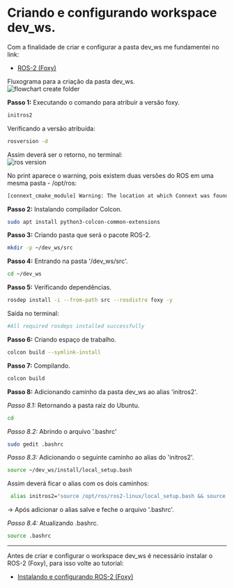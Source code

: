 # Criando e configurando workspace dev_ws.
Com a finalidade de criar e configurar a pasta dev_ws me fundamentei no link:

* [ROS-2 (Foxy)](https://lms.infnet.edu.br/moodle/pluginfile.php/770517/mod_resource/content/1/7.Comunicacao%20em%20ROS2.pdf)

Fluxograma para a criação da pasta dev_ws. <br/>
![flowchart create folder]()

**Passo 1:** Executando o comando para atribuir a versão foxy.
```bash
initros2
```

Verificando a versão atribuída:
```bash
rosversion -d
```

Assim deverá ser o retorno, no terminal: <br/>
![ros version]()

No print aparece o warning, pois existem duas versões do ROS em uma mesma pasta - /opt/ros:
```bash
[connext_cmake_module] Warning: The location at which Connext was found when the workspace was built [[/opt/rti.com/rti_connext_dds-5.3.1]] does not point to a valid directory, and the NDDSHOME environment variable has not been set. Support for Connext will not be available.
```

**Passo 2:** Instalando compilador Colcon.
```bash
sudo apt install python3-colcon-common-extensions
```

**Passo 3:** Criando pasta que será o pacote ROS-2.
```bash
mkdir -p ~/dev_ws/src
```

**Passo 4:** Entrando na pasta '/dev_ws/src'.
```bash
cd ~/dev_ws
```

**Passo 5:** Verificando dependências.
```bash
rosdep install -i --from-path src --rosdistro foxy -y
```

Saída no terminal:
```bash
#All required rosdeps installed successfully
```

**Passo 6:** Criando espaço de trabalho.
```bash
colcon build --symlink-install
```

**Passo 7:** Compilando.
```bash
colcon build
```

**Passo 8:** Adicionando caminho da pasta dev_ws ao alias 'initros2'.

*Passo 8.1:* Retornando a pasta raiz do Ubuntu.
```bash
cd
```

*Passo 8.2:* Abrindo o arquivo '.bashrc'
```bash
sudo gedit .bashrc
```

*Passo 8.3:* Adicionando o seguinte caminho ao alias do 'initros2'.
```bash
source ~/dev_ws/install/local_setup.bash
```

Assim deverá ficar o alias com os dois caminhos:
```bash
 alias initros2="source /opt/ros/ros2-linux/local_setup.bash && source ~/dev_ws/install/local_setup.bash"
```

-> Após adicionar o alias salve e feche o arquivo '.bashrc'.

*Passo 8.4:* Atualizando .bashrc.
```bash
source .bashrc
```

---
Antes de criar e configurar o workspace dev_ws é necessário instalar o ROS-2 (Foxy), para isso volte ao tutorial:
* [Instalando e configurando ROS-2 (Foxy)](https://github.com/Math09/infnet_ros/tree/ros_foxy)
